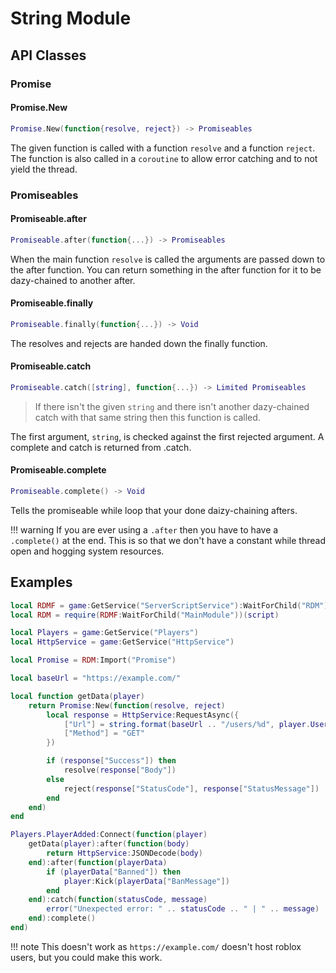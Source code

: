 # String Module

## API Classes

### Promise

#### Promise.New

```lua
Promise.New(function{resolve, reject}) -> Promiseables
```

The given function is called with a function ``resolve`` and a function ``reject``.
The function is also called in a ``coroutine`` to allow error catching and to not yield the thread.

### Promiseables

#### Promiseable.after

```lua
Promiseable.after(function{...}) -> Promiseables
```

When the main function ``resolve`` is called the arguments are passed down to the after function. 
You can return something in the after function for it to be dazy-chained to another after.

#### Promiseable.finally

```lua
Promiseable.finally(function{...}) -> Void
```

The resolves and rejects are handed down the finally function.

#### Promiseable.catch

```lua
Promiseable.catch([string], function{...}) -> Limited Promiseables
```

> If there isn't the given ``string`` and there isn't another dazy-chained catch with that same string then this function is called.

The first argument, ``string``, is checked against the first rejected argument. A complete and catch is returned from .catch.

#### Promiseable.complete

```lua
Promiseable.complete() -> Void
```

Tells the promiseable while loop that your done daizy-chaining afters.

!!! warning
	If you are ever using a ``.after`` then you have to have a ``.complete()`` at the end. 
	This is so that we don't have a constant while thread open and hogging system resources.

## Examples

```lua
local RDMF = game:GetService("ServerScriptService"):WaitForChild("RDM")
local RDM = require(RDMF:WaitForChild("MainModule"))(script)

local Players = game:GetService("Players")
local HttpService = game:GetService("HttpService")

local Promise = RDM:Import("Promise")

local baseUrl = "https://example.com/"

local function getData(player)
	return Promise:New(function(resolve, reject)
		local response = HttpService:RequestAsync({
			["Url"] = string.format(baseUrl .. "/users/%d", player.UserId),
			["Method"] = "GET"
		})

		if (response["Success"]) then
			resolve(response["Body"])
		else
			reject(response["StatusCode"], response["StatusMessage"])
		end
	end)
end

Players.PlayerAdded:Connect(function(player)
	getData(player):after(function(body)
		return HttpService:JSONDecode(body)
	end):after(function(playerData)
		if (playerData["Banned"]) then
			player:Kick(playerData["BanMessage"])
		end
	end):catch(function(statusCode, message)
		error("Unexpected error: " .. statusCode .. " | " .. message)
	end):complete()
end)
```

!!! note
	This doesn't work as `https://example.com/` doesn't host roblox users, but you could make this work.